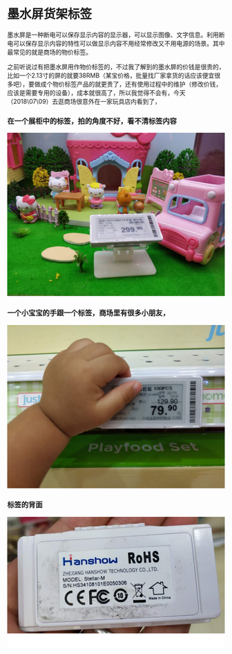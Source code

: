 # 墨水屏货架标签

墨水屏是一种断电可以保存显示内容的显示器，可以显示图像、文字信息。利用断电可以保存显示内容的特性可以做显示内容不用经常修改又不用电源的场景。其中最常见的就是商场的物价标签。


之前听说过有把墨水屏用作物价标签的，不过我了解到的墨水屏的价钱是很贵的，比如一个2.13寸的屏的就要38RMB（某宝价格，批量找厂家拿货的话应该便宜很多吧），要做成个物价标签产品的就更贵了，还有使用过程中的维护（修改价钱，应该是需要专用的设备），成本就很高了，所以我觉得不会有，今天（2018\07\09）去逛商场很意外在一家玩具店内看到了，

### 在一个展柜中的标签，拍的角度不好，看不清标签内容
![alt文本](amWiki/images/eink/use_02.jpg "eink")


### 一个小宝宝的手跟一个标签，商场里有很多小朋友，
![alt文本](amWiki/images/eink/use_01.jpg "eink")


### 标签的背面
![alt文本](amWiki/images/eink/back.jpg "eink")
